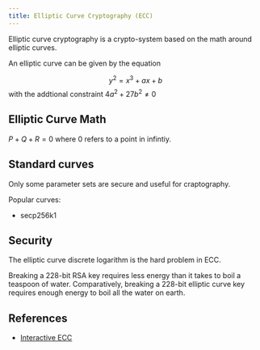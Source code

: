 ```yaml
---
title: Elliptic Curve Cryptography (ECC)
---
```

Elliptic curve cryptography is a crypto-system based on the math around elliptic curves.


An elliptic curve can be given by the equation

$$y^2 = x^3 + ax + b$$
with the addtional constraint $4a^2 + 27b^2 \ne 0$


## Elliptic Curve Math
$P + Q + R = 0$ where $0$ refers to a point in infintiy.


## Standard curves
Only some parameter sets are secure and useful for craptography.

Popular curves:
* secp256k1



## Security
The elliptic curve discrete logarithm is the hard problem in ECC. 


Breaking a 228-bit RSA key requires less energy than it takes to boil a teaspoon of water. Comparatively, breaking a 228-bit elliptic curve key requires enough energy to boil all the water on earth.



## References
* [Interactive ECC](https://cdn.rawgit.com/andreacorbellini/ecc/920b29a/interactive/reals-add.html)










